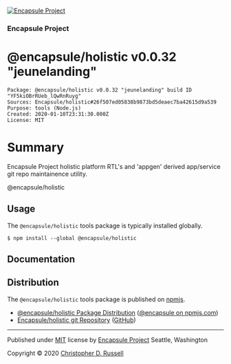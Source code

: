 [![Encapsule Project](https://encapsule.io/images/blue-burst-encapsule.io-icon-72x72.png "Encapsule Project")](https://encapsule.io)

### Encapsule Project

# @encapsule/holistic v0.0.32 "jeunelanding"

```
Package: @encapsule/holistic v0.0.32 "jeunelanding" build ID "YF5kiOBrRUeb_lQwRnRuyg"
Sources: Encapsule/holistic#26f507ed05838b9873bd5deaec7ba42615d9a539
Purpose: tools (Node.js)
Created: 2020-01-10T23:31:30.000Z
License: MIT
```

# Summary

Encapsule Project holistic platform RTL's and 'appgen' derived app/service git repo maintainence utility.

@encapsule/holistic

## Usage

The `@encapsule/holistic` tools package is typically installed globally.

```
$ npm install --global @encapsule/holistic
```

## Documentation

## Distribution

The `@encapsule/holistic` tools package is published on [npmjs](https://npmjs.com).

- [@encapsule/holistic Package Distribution](https://npmjs.com/package/@encapsule/holistic/v/0.0.32) ([@encapsule on npmjs.com](https://www.npmjs.com/org/encapsule))
- [Encapsule/holistic git Repository](https://github.com/Encapsule/holistic) ([GitHub](https://github.com/Encapsule))

<hr>

Published under [MIT](LICENSE) license by [Encapsule Project](https://encapsule.io) Seattle, Washington

Copyright &copy; 2020 [Christopher D. Russell](https://github.com/ChrisRus)
